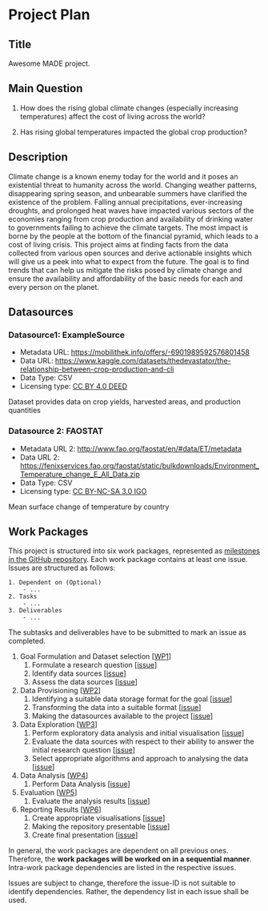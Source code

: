 # Project Plan

## Title
<!-- Give your project a short title. -->
Awesome MADE project.

## Main Question

<!-- Think about one main question you want to answer based on the data. -->
1. How does the rising global climate changes (especially increasing temperatures) affect the cost of living across the world?

2. Has rising global temperatures impacted the global crop production? 

## Description

<!-- Describe your data science project in max. 200 words. Consider writing about why and how you attempt it. -->

Climate change is a known enemy today for the world and it poses an existential threat to humanity across the world. Changing weather patterns, disappearing spring season, and unbearable summers have clarified the existence of the problem. Falling annual precipitations, ever-increasing droughts, and prolonged heat waves have impacted various sectors of the economies ranging from crop production and availability of drinking water to governments failing to achieve the climate targets. The most impact is borne by the people at the bottom of the financial pyramid, which leads to a cost of living crisis.
This project aims at finding facts from the data collected from various open sources and derive actionable insights which will give us a peek into what to expect from the future. The goal is to find trends that can help us mitigate the risks posed by climate change and ensure the availability and affordability of the basic needs for each and every person on the planet.  

## Datasources

<!-- Describe each datasources you plan to use in a section. Use the prefic "DatasourceX" where X is the id of the datasource. -->

### Datasource1: ExampleSource
* Metadata URL: https://mobilithek.info/offers/-6901989592576801458
* Data URL: https://www.kaggle.com/datasets/thedevastator/the-relationship-between-crop-production-and-cli
* Data Type: CSV
* Licensing type: [CC BY 4.0 DEED](https://creativecommons.org/licenses/by/4.0/)

Dataset provides data on crop yields, harvested areas, and production quantities 



### Datasource 2: FAOSTAT

- Metadata URL 2: http://www.fao.org/faostat/en/#data/ET/metadata
- Data URL 2: https://fenixservices.fao.org/faostat/static/bulkdownloads/Environment_Temperature_change_E_All_Data.zip
- Data Type: CSV
- Licensing type: [CC BY-NC-SA 3.0 IGO](https://creativecommons.org/licenses/by-nc-sa/3.0/igo/)

Mean surface change of temperature by country

## Work Packages

<!-- List of work packages ordered sequentially, each pointing to an issue with more details. -->

This project is structured into six work packages, represented as [milestones in the GitHub repository](https://github.com/LisaRebecca/data-engineering-showcase/milestones?direction=asc&sort=title&state=open).
Each work package contains at least one issue. Issues are structured as follows:
```
1. Dependent on (Optional)
    - ...
2. Tasks
    - ...
3. Deliverables
    - ...
```

The subtasks and deliverables have to be submitted to mark an issue as completed.

1. Goal Formulation and Dataset selection [[WP1](https://github.com/shubby1996/made-template-23398853/issues/11)]
    1. Formulate a research question [[issue]()]
    2. Identify data sources [[issue]()]
    3. Assess the data sources [[issue]()]
2. Data Provisioning [[WP2]()]
    1. Identifying a suitable data storage format for the goal [[issue]()]
    2. Transforming the data into a suitable format [[issue]()]
    3. Making the datasources available to the project [[issue]()]
3. Data Exploration [[WP3]()]
    1. Perform exploratory data analysis and initial visualisation [[issue]()]
    2. Evaluate the data sources with respect to their ability to answer the initial research question [[issue]()]
    3. Select appropriate algorithms and approach to analysing the data [[issue]()]
4. Data Analysis [[WP4]()]
    1. Perform Data Analysis [[issue]()]
5. Evaluation [[WP5]()]
    1. Evaluate the analysis results [[issue]()]
6. Reporting Results [[WP6]()]
    1. Create appropriate visualisations [[issue]()]
    2. Making the repository presentable [[issue]()]
    3. Create final presentation [[issue]()]

In general, the work packages are dependent on all previous ones. Therefore, the **work packages will be worked on in a sequential manner**.
Intra-work package dependencies are listed in the respective issues.

Issues are subject to change, therefore the issue-ID is not suitable to identify dependencies. 
Rather, the dependency list in each issue shall be used.
